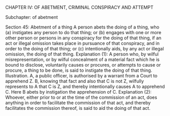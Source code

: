 CHAPTER IV: OF ABETMENT, CRIMINAL CONSPIRACY AND ATTEMPT

Subchapter: of abetment

Section 45: Abetment of a thing
A person abets the doing of a thing, who (a) instigates any person to do that thing; or (b) engages with one or more other person or persons in any conspiracy for the doing of that thing, if an act or illegal omission takes place in pursuance of that conspiracy, and in order to the doing of that thing; or (c) intentionally aids, by any act or illegal omission, the doing of that thing.
Explanation (1): A person who, by wilful misrepresentation, or by wilful concealment of a material fact which he is bound to disclose, voluntarily causes or procures, or attempts to cause or procure, a thing to be done, is said to instigate the doing of that thing.
Illustration.
A, a public officer, is authorised by a warrant from a Court to apprehend Z. B, knowing that fact and also that C is not Z, wilfully represents to A that C is Z, and thereby intentionally causes A to apprehend C. Here B abets by instigation the apprehension of C.
Explanation (2): Whoever, either prior to or at the time of the commission of an act, does anything in order to facilitate the commission of that act, and thereby facilitates the commission thereof, is said to aid the doing of that act.

